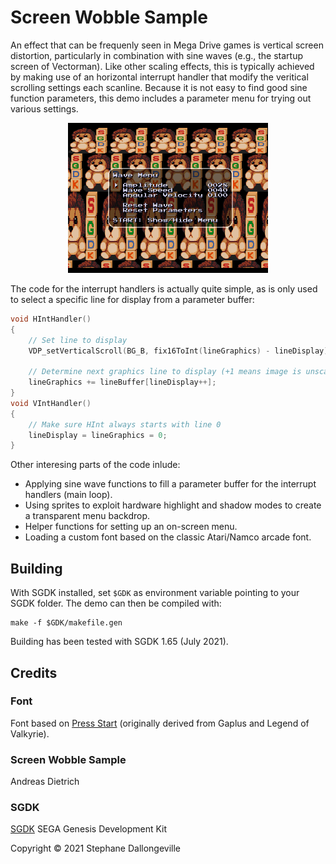 # Screen Wobble Sample

An effect that can be frequenly seen in Mega Drive games is vertical screen distortion, particularly in combination with sine waves (e.g., the startup screen of Vectorman). Like other scaling effects, this is typically achieved by making use of an horizontal interrupt handler that modify the veritical scrolling settings each scanline. Because it is not easy to find good sine function parameters, this demo includes a parameter menu for trying out various settings.

<p align="center">
<img src="images/wobble.png" width="320">
</p>

The code for the interrupt handlers is actually quite simple, as is only used to select a specific line for display from a parameter buffer:

```c
void HIntHandler()
{
    // Set line to display
    VDP_setVerticalScroll(BG_B, fix16ToInt(lineGraphics) - lineDisplay);

    // Determine next graphics line to display (+1 means image is unscaled)
    lineGraphics += lineBuffer[lineDisplay++];
}
void VIntHandler()
{
    // Make sure HInt always starts with line 0
    lineDisplay = lineGraphics = 0;
}
```

Other interesing parts of the code inlude:

* Applying sine wave functions to fill a parameter buffer for the interrupt handlers (main loop).
* Using sprites to exploit hardware highlight and shadow modes to create a transparent menu backdrop.
* Helper functions for setting up an on-screen menu.
* Loading a custom font based on the classic Atari/Namco arcade font.

## Building

With SGDK installed, set `$GDK` as environment variable pointing to your SGDK folder. The demo can then be compiled with:

	make -f $GDK/makefile.gen

Building has been tested with SGDK 1.65 (July 2021).

## Credits

### Font

Font based on [Press Start](http://www.zone38.net/font/) (originally derived from Gaplus and Legend of Valkyrie).

### Screen Wobble Sample

Andreas Dietrich

### SGDK

[SGDK](https://github.com/Stephane-D/SGDK) SEGA Genesis Development Kit

Copyright © 2021 Stephane Dallongeville
